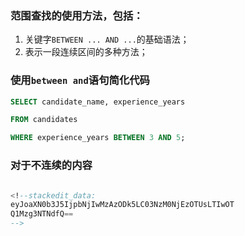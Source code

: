 ### 范围查找的使用方法，包括：

1.  关键字`BETWEEN ... AND ...`的基础语法；
2.  表示一段连续区间的多种方法；

### 使用`between and`语句简化代码
```sql
SELECT candidate_name, experience_years

FROM candidates

WHERE experience_years BETWEEN 3 AND 5;
```

### 对于不连续的内容
```sql

<!--stackedit_data:
eyJoaXN0b3J5IjpbNjIwMzAzODk5LC03NzM0NjEzOTUsLTIwOT
Q1Mzg3NTNdfQ==
-->